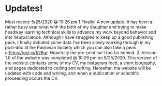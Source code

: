 # Updates!
Most recent: 5/25/2020 @ 10:26 pm
1.Finally! A new update. It has been a rather busy year what with the birth of my daughter and trying to make headway learning technical skills to advance my work beyond behavior and into neuroscience. Although I have struggled to keep up a good publishing pace, I finally debuted some data I've been slowly working through in my post-doc at the Pavlovian Society which you can also take a peak at<https://osf.io/fj26q/>. Hopefully the pre-print isn't too far behind.
2. Version 1.0 of the website was completed @ 10:26 pm on 5/25/2020. This version of the website contains some of my CV, my instagram feed, a short biography, and pages dedicated to coding and writing. Hereafter, the website will be updated with code and writing, and when a publication or scientific proceeding occurs the CV. 
